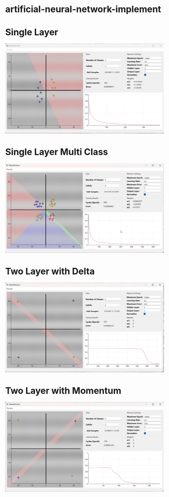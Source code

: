 # artificial-neural-network-implement

# Single Layer
![Single Layer](screenshots/single-layer/Screenshot_4.png)

# Single Layer Multi Class
![Single Layer](screenshots/single-layer-multi-class/Screenshot_4.png)

# Two Layer with Delta
![Single Layer](screenshots/two-layer-delta/Screenshot_4.png)

# Two Layer with Momentum
![Single Layer](screenshots/two-layer-momentum/Screenshot_4.png)
